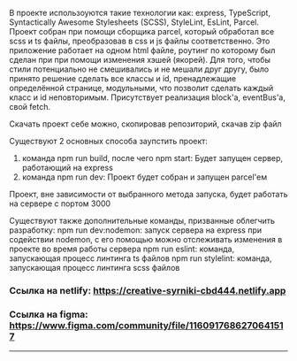 В проекте использоуются такие технологии как: express, TypeScript, Syntactically Awesome Stylesheets (SCSS), StyleLint, EsLint, Parcel.   
Проект собран при помощи сборщика parcel, который обработал все scss и ts файлы, преобразовав в css и js файлы соответственно.
Это приложение работает на одном html файле, роутинг по которому был сделан при при помощи изменения хэшей (якорей).
Для того, чтобы стили потенциально не смешивались и не мешали друг другу, было принято решение сделать все классы и id, пренадлежащие определённой странице, модульными, что позволит сделать каждый класс и id неповторимым.
Присутствует реализация block'а, eventBus'а, свой fetch.

Скачать проект себе можно, скопировав репозиторий, скачав zip файл

Существуют 2 основных способа заупстить проект: 
1) команда npm run build, после чего npm start: Будет запущен сервер, работающий на express
2) команда npm run dev: Проект будет собран и запущен parcel'ем

Проект, вне зависимости от выбранного метода запуска, будет работать на сервере с портом 3000

Существуют также дополнительные команды, призванные облегчить разработку: 
npm run dev:nodemon: запуск сервера на express при содействии nodemon, с его помощью можно отслеживать изменения в проекте во время работы сервера
npm run eslint: команда, запускающая процесс линтинга ts файлов
npm run stylelint: команда, запускающая процесс линтинга scss файлов

### Ссылка на netlify: https://creative-syrniki-cbd444.netlify.app
### Ссылка на figma: https://www.figma.com/community/file/1160917686270641517
---
